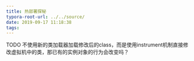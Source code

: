 ```yaml
---
title: 热部署探秘
typora-root-url: ../../source/
date: 2019-09-17 11:18:38
tags:
---
```


TODO 不使用新的类加载器加载修改后的class，而是使用instrument机制直接修改虚拟机中的类，那已有的实例对象的行为会改变吗？